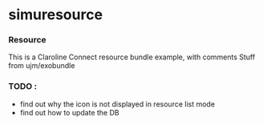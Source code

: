 # simuresource

### Resource
This is a Claroline Connect resource bundle example, with comments
Stuff from ujm/exobundle

### TODO :
- find out why the icon is not displayed in resource list mode
- find out how to update the DB
